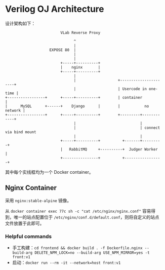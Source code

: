 # Verilog OJ Architecture

设计架构如下：

```
                         VLab Reverse Proxy

                               ^
                               |
                    EXPOSE 80  |
                               |
                               |
                         +-----+----------+
                         |    nginx       |
                         +-----+----------+
                               |
                               |                   +----------------------+
                               |                   | Usercode in one-time |
+-----------------+      +-----+----------+        | container            |
|      MySQL      +------+    Django      |        |           no network |
+-----------------+      +-----+----------+        +---------+------------+
                               |                             |
                               |                             | connect via bind mount
                               |                             |
                         +-----+----------+          +-------+---------+
                         |   RabbitMQ     +----------+  Judger Worker  |
                         +----------------+          +-----------------+

```

其中每个实线框均为一个 Docker container。

## Nginx Container

采用 `nginx:stable-alpine` 镜像。

从 `docker container exec 77c sh -c "cat /etc/nginx/nginx.conf"` 容易得到，唯一的站点配置位于 `/etc/nginx/conf.d/default.conf`，则将自定义的站点文件放置于此即可。


### Helpful commands
- 手工构建：`cd frontend && docker build . -f Dockerfile.nginx --build-arg DELETE_NPM_LOCK=no --build-arg USE_NPM_MIRROR=yes -t front:v1`
- 启动：`docker run --rm -it --network=host front:v1`
